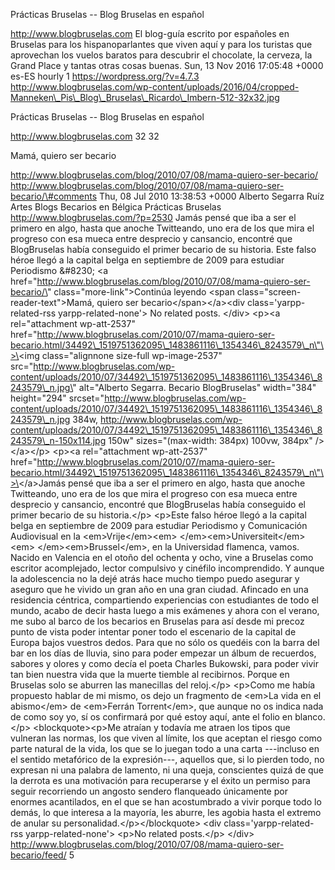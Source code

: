 Prácticas Bruselas -- Blog Bruselas en español

http://www.blogbruselas.com El blog-guía escrito por españoles en
Bruselas para los hispanoparlantes que viven aquí y para los turistas
que aprovechan los vuelos baratos para descubrir el chocolate, la
cerveza, la Grand Place y tantas otras cosas buenas. Sun, 13 Nov 2016
17:05:48 +0000 es-ES hourly 1 https://wordpress.org/?v=4.7.3
http://www.blogbruselas.com/wp-content/uploads/2016/04/cropped-Manneken\_Pis\_Blog\_Bruselas\_Ricardo\_Imbern-512-32x32.jpg

Prácticas Bruselas -- Blog Bruselas en español

http://www.blogbruselas.com 32 32

Mamá, quiero ser becario

http://www.blogbruselas.com/blog/2010/07/08/mama-quiero-ser-becario/
http://www.blogbruselas.com/blog/2010/07/08/mama-quiero-ser-becario/\#comments
Thu, 08 Jul 2010 13:38:53 +0000 Alberto Segarra Ruíz Artes Blogs
Becarios en Bélgica Prácticas Bruselas
http://www.blogbruselas.com/?p=2530 Jamás pensé que iba a ser el primero
en algo, hasta que anoche Twitteando, uno era de los que mira el
progreso con esa mueca entre desprecio y cansancio, encontré que
BlogBruselas había conseguido el primer becario de su historia. Este
falso héroe llegó a la capital belga en septiembre de 2009 para estudiar
Periodismo &\#8230; \<a
href=\"http://www.blogbruselas.com/blog/2010/07/08/mama-quiero-ser-becario/\"
class=\"more-link\"\>Continúa leyendo \<span
class=\"screen-reader-text\"\>Mamá, quiero ser
becario\</span\>\</a\>\<div class=\'yarpp-related-rss
yarpp-related-none\'\> No related posts. \</div\> \<p\>\<a
rel=\"attachment wp-att-2537\"
href=\"http://www.blogbruselas.com/2010/07/mama-quiero-ser-becario.html/34492\_1519751362095\_1483861116\_1354346\_8243579\_n\"\>\<img
class=\"alignnone size-full wp-image-2537\"
src=\"http://www.blogbruselas.com/wp-content/uploads/2010/07/34492\_1519751362095\_1483861116\_1354346\_8243579\_n.jpg\"
alt=\"Alberto Segarra. Becario BlogBruselas\" width=\"384\"
height=\"294\"
srcset=\"http://www.blogbruselas.com/wp-content/uploads/2010/07/34492\_1519751362095\_1483861116\_1354346\_8243579\_n.jpg
384w,
http://www.blogbruselas.com/wp-content/uploads/2010/07/34492\_1519751362095\_1483861116\_1354346\_8243579\_n-150x114.jpg
150w\" sizes=\"(max-width: 384px) 100vw, 384px\" /\>\</a\>\</p\>
\<p\>\<a rel=\"attachment wp-att-2537\"
href=\"http://www.blogbruselas.com/2010/07/mama-quiero-ser-becario.html/34492\_1519751362095\_1483861116\_1354346\_8243579\_n\"\>\</a\>Jamás
pensé que iba a ser el primero en algo, hasta que anoche Twitteando, uno
era de los que mira el progreso con esa mueca entre desprecio y
cansancio, encontré que BlogBruselas había conseguido el primer becario
de su historia.\</p\> \<p\>Este falso héroe llegó a la capital belga en
septiembre de 2009 para estudiar Periodismo y Comunicación Audiovisual
en la \<em\>Vrije\</em\>\<em\> \</em\>\<em\>Universiteit\</em\>\<em\>
\</em\>\<em\>Brussel\</em\>, en la Universidad flamenca, vamos. Nacido
en Valencia en el otoño del ochenta y ocho, vine a Bruselas como
escritor acomplejado, lector compulsivo y cinéfilo incomprendido. Y
aunque la adolescencia no la dejé atrás hace mucho tiempo puedo asegurar
y aseguro que he vivido un gran año en una gran ciudad. Afincado en una
residencia céntrica, compartiendo experiencias con estudiantes de todo
el mundo, acabo de decir hasta luego a mis exámenes y ahora con el
verano, me subo al barco de los becarios en Bruselas para así desde mi
precoz punto de vista poder intentar poner todo el escenario de la
capital de Europa bajos vuestros dedos. Para que no sólo os quedéis con
la barra del bar en los días de lluvia, sino para poder empezar un álbum
de recuerdos, sabores y olores y como decía el poeta Charles Bukowski,
para poder vivir tan bien nuestra vida que la muerte tiemble al
recibirnos. Porque en Bruselas solo se aburren las manecillas del
reloj.\</p\> \<p\>Como me había propuesto hablar de mi mismo, os dejo un
fragmento de \<em\>La vida en el abismo\</em\> de \<em\>Ferrán
Torrent\</em\>, que aunque no os indica nada de como soy yo, sí os
confirmará por qué estoy aquí, ante el folio en blanco.\</p\>
\<blockquote\>\<p\>Me atraían y todavía me atraen los tipos que vulneran
las normas, los que viven al límite, los que aceptan el riesgo como
parte natural de la vida, los que se lo juegan todo a una carta
---incluso en el sentido metafórico de la expresión---, aquellos que, si
lo pierden todo, no expresan ni una palabra de lamento, ni una queja,
conscientes quizá de que la derrota es una motivación para recuperarse y
el éxito un permiso para seguir recorriendo un angosto sendero
flanqueado únicamente por enormes acantilados, en el que se han
acostumbrado a vivir porque todo lo demás, lo que interesa a la mayoría,
les aburre, les agobia hasta el extremo de anular su
personalidad.\</p\>\</blockquote\> \<div class=\'yarpp-related-rss
yarpp-related-none\'\> \<p\>No related posts.\</p\> \</div\>
http://www.blogbruselas.com/blog/2010/07/08/mama-quiero-ser-becario/feed/
5
